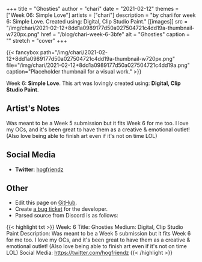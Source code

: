 +++
title =       "Ghosties"
author =      "chari"
date =        "2021-02-12"
themes =      ["Week 06: Simple Love"]
artists =     ["chari"]
description = "by chari for week 6: Simple Love. Created using: Digital, Clip Studio Paint."
[[images]]
      src = "/img/chari/2021-02-12+8dd1a0989177d50a027504721c4dd19a-thumbnail-w720px.png"
      href = "/blog/chari-week-6-3bfe"
      alt = "Ghosties"
      caption = ""
      stretch = "cover"
+++


{{< fancybox path="/img/chari/2021-02-12+8dd1a0989177d50a027504721c4dd19a-thumbnail-w720px.png" file="/img/chari/2021-02-12+8dd1a0989177d50a027504721c4dd19a.png" caption="Placeholder thumbnail for a visual work." >}}


Week 6: **Simple Love**. This art was lovingly created using: **Digital, Clip Studio Paint**.

## Artist's Notes

Was meant to be a Week 5 submission but it fits Week 6 for me too. I love my OCs, and it's been great to have them as a creative & emotional outlet! (Also love being able to finish art even if it's not on time LOL)

## Social Media

- **Twitter**: <a href='https://twitter.com/hogfriendz' target='_blank'>hogfriendz</a>

## Other

- Edit this page on [GitHub](https://github.com/teaminkling/web-refresh/edit/main/content/blog/chari-week-6-3bfe.md).
- Create [a bug ticket](https://github.com/teaminkling/web-refresh/issues/new?assignees=&labels=bug&template=problem-report.md&title=) for the developer.
- Parsed source from Discord is as follows:

{{< highlight txt >}}
Week: 6
Title: Ghosties
Medium: Digital, Clip Studio Paint
Description: Was meant to be a Week 5 submission but it fits Week 6 for me too. I love my OCs, and it's been great to have them as a creative & emotional outlet! (Also love being able to finish art even if it's not on time LOL)
Social Media: https://twitter.com/hogfriendz
{{< /highlight >}}